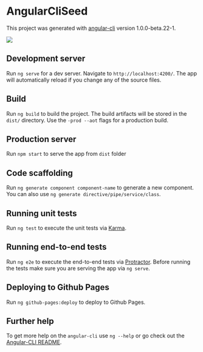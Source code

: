 # AngularCliSeed

This project was generated with [angular-cli](https://github.com/angular/angular-cli) version 1.0.0-beta.22-1.

![](http://i.imgur.com/KkKsPP2.png)

## Development server
Run `ng serve` for a dev server. Navigate to `http://localhost:4200/`. The app will automatically reload if you change any of the source files.

## Build

Run `ng build` to build the project. The build artifacts will be stored in the `dist/` directory. Use the `-prod --aot` flags for a production build.

## Production server

Run `npm start` to serve the app from ```dist``` folder

## Code scaffolding

Run `ng generate component component-name` to generate a new component. You can also use `ng generate directive/pipe/service/class`.



## Running unit tests

Run `ng test` to execute the unit tests via [Karma](https://karma-runner.github.io).

## Running end-to-end tests

Run `ng e2e` to execute the end-to-end tests via [Protractor](http://www.protractortest.org/).
Before running the tests make sure you are serving the app via `ng serve`.

## Deploying to Github Pages

Run `ng github-pages:deploy` to deploy to Github Pages.

## Further help

To get more help on the `angular-cli` use `ng --help` or go check out the [Angular-CLI README](https://github.com/angular/angular-cli/blob/master/README.md).
